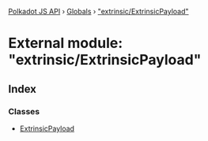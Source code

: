 [Polkadot JS API](../README.md) › [Globals](../globals.md) › ["extrinsic/ExtrinsicPayload"](_extrinsic_extrinsicpayload_.md)

# External module: "extrinsic/ExtrinsicPayload"

## Index

### Classes

* [ExtrinsicPayload](../classes/_extrinsic_extrinsicpayload_.extrinsicpayload.md)
